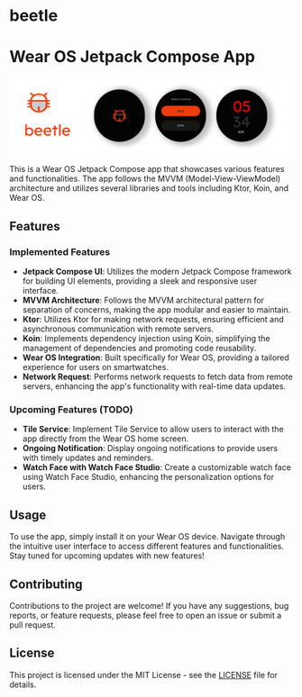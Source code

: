 # beetle
# Wear OS Jetpack Compose App
![App Preview](beetle.png)

This is a Wear OS Jetpack Compose app that showcases various features and functionalities. The app follows the MVVM (Model-View-ViewModel) architecture and utilizes several libraries and tools including Ktor, Koin, and Wear OS.

## Features

### Implemented Features
- **Jetpack Compose UI**: Utilizes the modern Jetpack Compose framework for building UI elements, providing a sleek and responsive user interface.
- **MVVM Architecture**: Follows the MVVM architectural pattern for separation of concerns, making the app modular and easier to maintain.
- **Ktor**: Utilizes Ktor for making network requests, ensuring efficient and asynchronous communication with remote servers.
- **Koin**: Implements dependency injection using Koin, simplifying the management of dependencies and promoting code reusability.
- **Wear OS Integration**: Built specifically for Wear OS, providing a tailored experience for users on smartwatches.
- **Network Request**: Performs network requests to fetch data from remote servers, enhancing the app's functionality with real-time data updates.

### Upcoming Features (TODO)

- **Tile Service**: Implement Tile Service to allow users to interact with the app directly from the Wear OS home screen.
- **Ongoing Notification**: Display ongoing notifications to provide users with timely updates and reminders.
- **Watch Face with Watch Face Studio**: Create a customizable watch face using Watch Face Studio, enhancing the personalization options for users.

## Usage

To use the app, simply install it on your Wear OS device. Navigate through the intuitive user interface to access different features and functionalities. Stay tuned for upcoming updates with new features!

## Contributing

Contributions to the project are welcome! If you have any suggestions, bug reports, or feature requests, please feel free to open an issue or submit a pull request.

## License

This project is licensed under the MIT License - see the [LICENSE](LICENSE) file for details.

